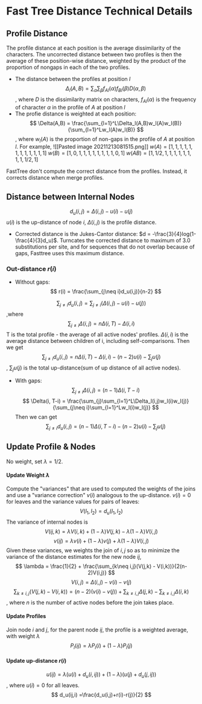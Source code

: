 # Fast Tree Distance Technical Details

## Profile Distance
The profile distance at each position is the average dissimilarity of the characters. The uncorrected distance between two profiles is then the average of these position-wise distance, weighted by the product of the proportion of nongaps in each of the two profiles.
+ The distance between the profiles at position $l$
$$
\Delta_l(A,B) = \sum_\alpha\sum_\beta f_{Al}(\alpha)f_{Bl}(\beta)D(\alpha, \beta)
$$
, where $D$ is the dissimilarity matrix on characters, $f_{Al}(\alpha)$ is the frequency of character $\alpha$ in the profile of $A$ at position $l$
+ The profie distance is weighted at each position:
$$
\Delta(A,B) = \frac{\sum_{l=1}^L\Delta_l(A,B)w_l(A)w_l(B)}{\sum_{l=1}^Lw_l(A)w_l(B)}
$$
, where $w_l(A)$ is the proportion of non-gaps in the profile of $A$ at position $l$.
For example, 
![[Pasted image 20211213081515.png]]
$w(A) = [1, 1, 1, 1, 1, 1, 1, 1, 1, 1, 1, 1]$
$w(B) = [1, 0, 1, 1, 1, 1, 1, 1, 1, 1, 0, 1]$
$w(AB) = [1, 1/2, 1, 1, 1, 1, 1, 1, 1, 1, 1/2, 1]$

FastTree don't compute the correct distance from the profiles. Instead, it corrects distance when merge profiles.

## Distance between Internal Nodes
$$
d_u(i,j) = \Delta(i,j) - u(i)-u(j)
$$
$u(i)$ is the up-distance of node $i$, $\Delta(i,j)$ is the profile distance.
+ Corrected distance is the Jukes-Cantor distance: $d = -\frac{3}{4}log(1-\frac{4}{3}d_u)$. Turncates the corrected distance to maximum of 3.0 substitutions per site, and for sequences that do not overlap because of gaps, Fasttree uses this maximum distance.
### Out-distance $r(i)$
+ Without gaps:
$$
r(i) = \frac{\sum_{j\neq i}d_u(i,j)}{n-2}
$$

$$
\sum_{j\neq i}d_u(i,j) = \sum_{j\neq i}(\Delta(i,j) -u(i)-u(j))
$$
,where
$$
\sum_{j\neq i}\Delta(i,j) = n\Delta(i, T)-\Delta(i,i)
$$
T is the total profile - the average of all active nodes' profiles. $\Delta(i,i)$ is the average distance between children of i, including self-comparisons. Then we get
$$
\sum_{j\neq i}d_u(i,j)=n\Delta(i, T)-\Delta(i,i) - (n-2)u(i)- \sum_ju(j)
$$
 , $\sum_ju(j)$ is the total up-distance(sum of up distance of all active nodes).
 + With gaps:
$$
\sum_{j\neq i}\Delta(i,j) = (n-1)\Delta(i,T-i)
$$
$$
\Delta(i, T-i) = \frac{\sum_{j}\sum_{l=1}^L\Delta_l(i,j)w_l(i)w_l(j)}{\sum_{j\neq i}\sum_{l=1}^Lw_l(i)w_l(j)}
$$
Then we can get  
$$
\sum_{j\neq i}d_u(i,j)=(n-1)\Delta(i, T-i)- (n-2)u(i)- \sum_ju(j)
$$
## Update Profile & Nodes
No weight, set $\lambda=1/2$.
#### Update Weight $\lambda$
Compute the "variances" that are used to computed the weights of the joins and use a "variance correction" $v(i)$ analogous to the up-distance.
 $v(i) = 0$ for leaves and the variance values for pairs of leaves:
$$
V(l_1, l_2) = d_u(l_1, l_2)
$$
The variance of internal nodes is 
$$
V(ij, k) = \lambda V(i,k) + (1-\lambda)V(j,k) - \lambda(1-\lambda)V(i,j)
$$
$$
v(ij) = \lambda v(i) + (1-\lambda)v(j) + \lambda(1-\lambda)V(i,j)
$$
Given these variances, we weights the join of $i,j$ so as to minimize the variance of the distance estimates for the new node $ij$, 
$$
\lambda = \frac{1}{2} + \frac{\sum_{k\neq i,j}(V(j,k) - V(i,k))}{2(n-2)V(i,j)}
$$
$$
V(i,j) = \Delta(i,j) - v(i) - v(j)
$$
$$
\sum_{k\neq i,j}(V(j,k) - V(i,k)) = (n-2)(v(i)-v(j)) + \sum_{k\neq i,j}\Delta(j,k) - \sum_{k\neq i,j}\Delta(i,k)
$$
, where $n$ is the number of active nodes before the join takes place.
#### Update Profiles
Join node $i$ and $j$, for the parent node $ij$, the profile is a weighted average, with weight $\lambda$
$$
P_l(ij)=\lambda P_l(i) + (1-\lambda)P_l(j)
$$
#### Update up-distance $r(i)$
$$
u(ij) = \lambda(u(i)+d_u(i,ij)) + (1-\lambda)(u(j)+d_u(j,ij))
$$
, where $u(i)=0$ for all leaves.
$$
d_u(ij,i) =\frac{d_u(i,j)+r(i)-r(j)}{2}
$$

